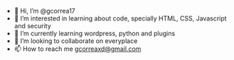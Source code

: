 - 👋 Hi, I’m @gcorrea17
- 👀 I’m interested in learning about code, specially HTML, CSS, Javascript and security
- 🌱 I’m currently learning wordpress, python and plugins
- 💞️ I’m looking to collaborate on everyplace
- 📫 How to reach me gcorreaxd@gmail.com

<!---
gcorrea17/gcorrea17 is a ✨ special ✨ repository because its `README.md` (this file) appears on your GitHub profile.
You can click the Preview link to take a look at your changes.
--->
